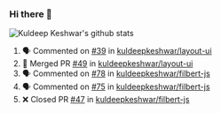### Hi there 👋

<!--
**kuldeepkeshwar/kuldeepkeshwar** is a ✨ _special_ ✨ repository because its `README.md` (this file) appears on your GitHub profile.

Here are some ideas to get you started:

- 🔭 I’m currently working on ...
- 🌱 I’m currently learning ...
- 👯 I’m looking to collaborate on ...
- 🤔 I’m looking for help with ...
- 💬 Ask me about ...
- 📫 How to reach me: ...
- 😄 Pronouns: ...
- ⚡ Fun fact: ...
-->
![Kuldeep Keshwar's github stats](https://github-readme-stats.vercel.app/api?username=kuldeepkeshwar&show_icons=true)

<!--START_SECTION:activity-->
1. 🗣 Commented on [#39](https://github.com//kuldeepkeshwar/layout-ui/issues/39) in [kuldeepkeshwar/layout-ui](https://github.com//kuldeepkeshwar/layout-ui)
2. 🎉 Merged PR [#49](https://github.com//kuldeepkeshwar/layout-ui/pull/49) in [kuldeepkeshwar/layout-ui](https://github.com//kuldeepkeshwar/layout-ui)
3. 🗣 Commented on [#78](https://github.com//kuldeepkeshwar/filbert-js/issues/78) in [kuldeepkeshwar/filbert-js](https://github.com//kuldeepkeshwar/filbert-js)
4. 🗣 Commented on [#75](https://github.com//kuldeepkeshwar/filbert-js/issues/75) in [kuldeepkeshwar/filbert-js](https://github.com//kuldeepkeshwar/filbert-js)
5. ❌ Closed PR [#47](https://github.com//kuldeepkeshwar/filbert-js/pull/47) in [kuldeepkeshwar/filbert-js](https://github.com//kuldeepkeshwar/filbert-js)
<!--END_SECTION:activity-->

